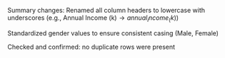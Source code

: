 Summary changes:
Renamed all column headers to lowercase with underscores (e.g., Annual Income (k$) → annual_income_(k$))

Standardized gender values to ensure consistent casing (Male, Female)

Checked and confirmed: no duplicate rows were present

